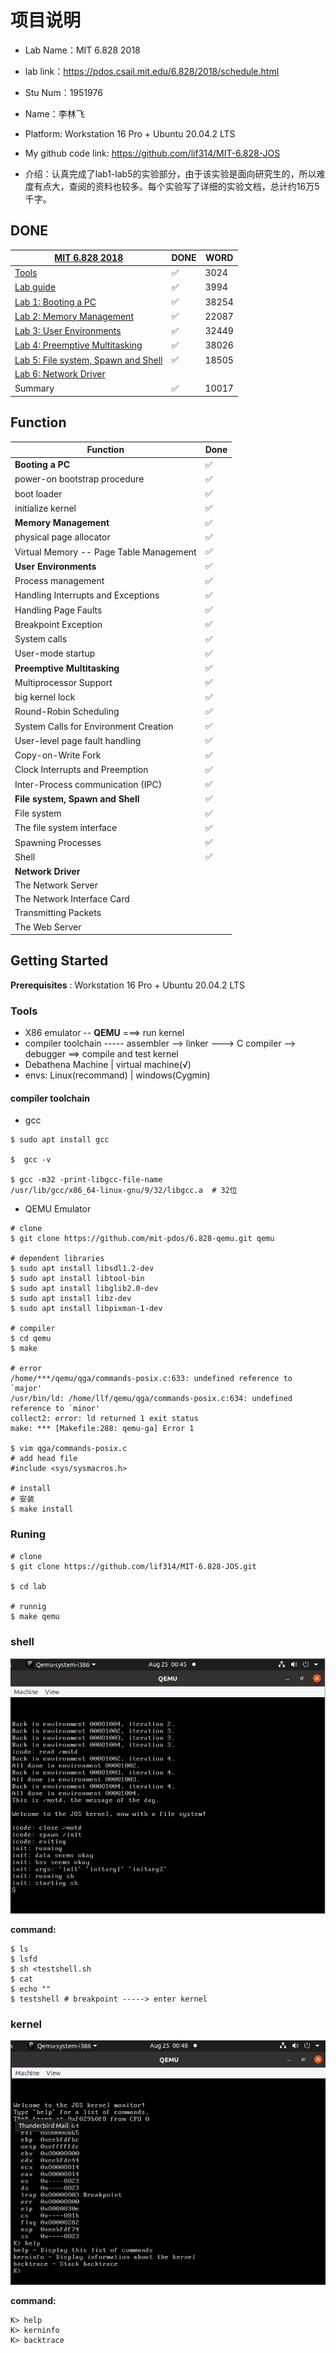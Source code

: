 # 项目说明

- Lab Name：MIT 6.828 2018
- lab link：https://pdos.csail.mit.edu/6.828/2018/schedule.html
- Stu Num：1951976
- Name：李林飞

- Platform:  Workstation 16 Pro + Ubuntu 20.04.2 LTS
- My github code link: https://github.com/lif314/MIT-6.828-JOS

- 介绍：认真完成了lab1-lab5的实验部分，由于该实验是面向研究生的，所以难度有点大，查阅的资料也较多。每个实验写了详细的实验文档，总计约16万5千字。



## DONE

| [MIT 6.828 2018](https://pdos.csail.mit.edu/6.828/2018/schedule.html) | DONE | WORD  |
| ------------------------------------------------------------ | ---- | ----- |
| [Tools](https://pdos.csail.mit.edu/6.828/2018/tools.html)    | ✅    | 3024  |
| [Lab guide](https://pdos.csail.mit.edu/6.828/2018/labguide.html) | ✅    | 3994  |
| [Lab 1: Booting a PC](https://pdos.csail.mit.edu/6.828/2018/labs/lab1/) | ✅    | 38254 |
| [Lab 2: Memory Management](https://pdos.csail.mit.edu/6.828/2018/labs/lab2/) | ✅    | 22087 |
| [Lab 3: User Environments](https://pdos.csail.mit.edu/6.828/2018/labs/lab3/) | ✅    | 32449 |
| [Lab 4: Preemptive Multitasking](https://pdos.csail.mit.edu/6.828/2018/labs/lab4/) | ✅    | 38026 |
| [Lab 5: File system, Spawn and Shell](https://pdos.csail.mit.edu/6.828/2018/labs/lab5/) | ✅    | 18505 |
| [Lab 6: Network Driver](https://pdos.csail.mit.edu/6.828/2018/labs/lab6/) |      |       |
| Summary                                                      | ✅    | 10017 |



## Function

| **Function**                            | **Done** |
| --------------------------------------- | -------- |
| **Booting a PC**                        | ✅        |
| power-on bootstrap procedure            | ✅        |
| boot loader                             | ✅        |
| initialize kernel                       | ✅        |
| **Memory Management**                   | ✅        |
| physical page allocator                 | ✅        |
| Virtual Memory -- Page Table Management | ✅        |
| **User Environments**                   | ✅        |
| Process management                      | ✅        |
| Handling Interrupts and Exceptions      | ✅        |
| Handling Page Faults                    | ✅        |
| Breakpoint Exception                    | ✅        |
| System calls                            | ✅        |
| User-mode startup                       | ✅        |
| **Preemptive Multitasking**             | ✅        |
| Multiprocessor Support                  | ✅        |
| big kernel lock                         | ✅        |
| Round-Robin Scheduling                  | ✅        |
| System Calls for Environment Creation   | ✅        |
| User-level page fault handling          | ✅        |
| Copy-on-Write Fork                      | ✅        |
| Clock Interrupts and Preemption         | ✅        |
| Inter-Process communication (IPC)       | ✅        |
| **File system, Spawn and Shell**        | ✅        |
| File system                             | ✅        |
| The file system interface               | ✅        |
| Spawning Processes                      | ✅        |
| Shell                                   | ✅        |
| **Network Driver**                      |          |
| The Network Server                      |          |
| The Network Interface Card              |          |
| Transmitting Packets                    |          |
| The Web Server                          |          |





## Getting Started

**Prerequisites** : Workstation 16 Pro + Ubuntu 20.04.2 LTS

### Tools

- X86 emulator --  **QEMU**  ===>  run  kernel
- compiler toolchain ----- assembler --> linker ---> C compiler --> debugger ==> compile and test kernel
- Debathena Machine  |  virtual machine(√)
- envs: Linux(recommand)   | windows(Cygmin)



#### compiler toolchain 

- gcc

```shell
$ sudo apt install gcc 

$  gcc -v

$ gcc -m32 -print-libgcc-file-name
/usr/lib/gcc/x86_64-linux-gnu/9/32/libgcc.a  # 32位
```



- QEMU Emulator

```shell
# clone
$ git clone https://github.com/mit-pdos/6.828-qemu.git qemu

# dependent libraries
$ sudo apt install libsdl1.2-dev
$ sudo apt install libtool-bin
$ sudo apt install libglib2.0-dev
$ sudo apt install libz-dev
$ sudo apt install libpixman-1-dev

# compiler
$ cd qemu
$ make

# error
/home/***/qemu/qga/commands-posix.c:633: undefined reference to `major'
/usr/bin/ld: /home/llf/qemu/qga/commands-posix.c:634: undefined reference to `minor'
collect2: error: ld returned 1 exit status
make: *** [Makefile:288: qemu-ga] Error 1

$ vim qga/commands-posix.c
# add head file
#include <sys/sysmacros.h>

# install
# 安装
$ make install
```



### Runing

```shell
# clone
$ git clone https://github.com/lif314/MIT-6.828-JOS.git

$ cd lab

# runnig
$ make qemu
```



### shell

![image-20210825154537840](image/image-20210825154537840.png)

**command:**

```shell
$ ls
$ lsfd
$ sh <testshell.sh
$ cat
$ echo ""
$ testshell # breakpoint -----> enter kernel
```



### kernel

![image-20210825154837427](image/image-20210825154837427.png)

**command:**

```shell
K> help
K> kerninfo
K> backtrace
```